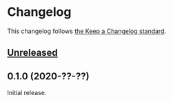 # Changelog

This changelog follows [the Keep a Changelog standard](https://keepachangelog.com).


## [Unreleased](https://github.com/blade-ui-kit/blade-ui-kit/compare/0.1.0...main)


## 0.1.0 (2020-??-??)

Initial release.
